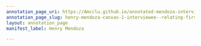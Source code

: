 ```yaml
---
annotation_page_uri: https://Amcclu.github.io/annotated-mendoza-interview/annotations/henry-mendoza-canvas-1-interviewee--relating-firsthand-experience.json
annotation_page_slug: henry-mendoza-canvas-1-interviewee--relating-firsthand-experience
layout: annotation_page
manifest_label: Henry Mendoza

---
```

